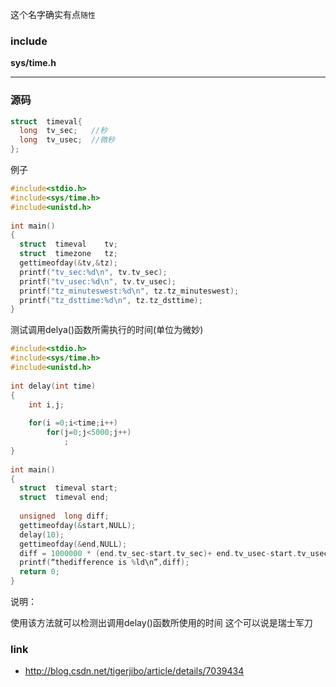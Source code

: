 这个名字确实有点`随性`

### include
**sys/time.h**

---

### 源码

```c
struct  timeval{
  long  tv_sec;   //秒
  long  tv_usec;  //微秒
};
```
例子

```c
#include<stdio.h>
#include<sys/time.h>
#include<unistd.h>
 
int main()
{
  struct  timeval    tv;
  struct  timezone   tz;
  gettimeofday(&tv,&tz);
  printf("tv_sec:%d\n", tv.tv_sec);
  printf("tv_usec:%d\n", tv.tv_usec);
  printf("tz_minuteswest:%d\n", tz.tz_minuteswest);
  printf("tz_dsttime:%d\n", tz.tz_dsttime);
}
```

测试调用delya()函数所需执行的时间(单位为微妙)

```cxx
#include<stdio.h>
#include<sys/time.h>
#include<unistd.h>
 
int delay(int time)
{
    int i,j;
   
    for(i =0;i<time;i++)
        for(j=0;j<5000;j++)
            ;
}
 
int main()
{
  struct  timeval start;
  struct  timeval end;
       
  unsigned  long diff;
  gettimeofday(&start,NULL);
  delay(10);
  gettimeofday(&end,NULL);
  diff = 1000000 * (end.tv_sec-start.tv_sec)+ end.tv_usec-start.tv_usec;
  printf(“thedifference is %ld\n”,diff);
  return 0;     
}
```

说明：

使用该方法就可以检测出调用delay()函数所使用的时间
这个可以说是瑞士军刀


### link
- http://blog.csdn.net/tigerjibo/article/details/7039434
